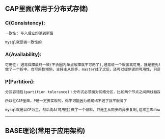 ## CAP里面(常用于分布式存储)
### C(Consistency): 
```markdown
一致性: 写入后立即读到新值

mysql就是强一致性的

```
### A(Availability):
```markdown
可用性: 通常保障最终一致(不会因为单点故障就不可用了),通常说一个服务高可用，就是避免单点故障,mysql就不是一个高可用的，mysql
做了一个折中，向可用性倾斜，支持主从同步，master挂了之后，还可以提供读的可用性，只是写的可用性丢失
```
### P(Partition):
```markdown
分区容错性(partition tolerance)：分布式必须面对网络分区，比如两个节点之间网线被踩断，光缆被挖断就出现分区了，对于分布式系统，网络之间发生调用时非常常用的

所以在CAP里面，P是一定要实现的，你不可能因为说网络不通了就不服务了

mysql就是以CP为主，然后向A(可用性)做了一个倾斜，只是主从同步的异步复制,这样主库down之后，写会受影响，但是读库可以继续服务

```
---
## BASE理论(常用于应用架构)
### 